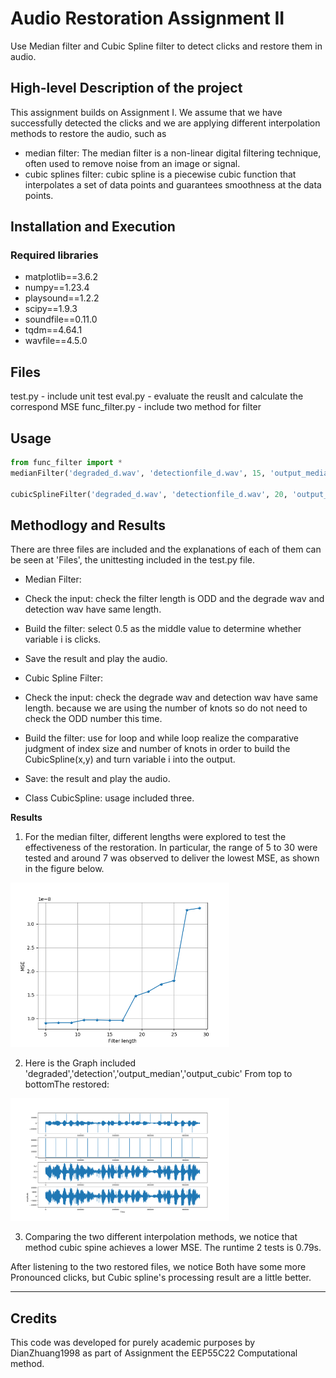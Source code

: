 # Audio Restoration Assignment II
Use Median filter and Cubic Spline filter to detect clicks and restore them in audio.


## High-level Description of the project
This assignment builds on Assignment I. We assume that we have successfully detected the clicks and we are applying different interpolation methods to restore the audio, such as
- median filter:
The median filter is a non-linear digital filtering technique, often used to remove noise from an image or signal.
- cubic splines filter:
cubic spline is a piecewise cubic function that interpolates a set of data points and guarantees smoothness at the data points. 


## Installation and Execution
###  Required libraries
- matplotlib==3.6.2
- numpy==1.23.4
- playsound==1.2.2
- scipy==1.9.3
- soundfile==0.11.0
- tqdm==4.64.1
- wavfile==4.5.0


## Files
test.py - include unit test 
eval.py - evaluate the reuslt and calculate the correspond MSE
func_filter.py - include two method for filter

## Usage  

```python
from func_filter import *
medianFilter('degraded_d.wav', 'detectionfile_d.wav', 15, 'output_median.wav')

cubicSplineFilter('degraded_d.wav', 'detectionfile_d.wav', 20, 'output_cubic.wav')
```

## Methodlogy and Results
There are three files are included and the explanations of each of them can be seen at 'Files', the unittesting included in the test.py file.
- Median Filter:
- Check the input: check the filter length is ODD and the degrade wav and detection wav have same length.
- Build the filter: select 0.5 as the middle value to determine whether variable i is clicks.
- Save the result and play the audio.

- Cubic Spline Filter:
- Check the input: check the degrade wav and detection wav have same length. because we are using the number of knots so do not need to check the ODD number this time.
- Build the filter: use for loop and while loop realize the comparative judgment of index size and number of knots in order to build the CubicSpline(x,y) and turn variable i into the output.
- Save: the result and play the audio.
- Class CubicSpline: usage included three.

**Results**

1. For the median filter, different lengths were explored to test the effectiveness of the restoration. In particular, the range of 5 to 30 were tested and around 7 was observed to deliver the lowest MSE, as shown in the figure below.

<img src="MedianFilter.png" width="350">

2. Here is the Graph included 'degraded','detection','output_median','output_cubic' From top to bottomThe restored:

<img src="Time_Amplitude.png" width="350">

3. Comparing the two different interpolation methods, we notice that method cubic spine achieves a lower MSE. The runtime 2 tests is 0.79s. 

After listening to the two restored files, we notice Both have some more Pronounced clicks, but Cubic spline's processing result are a little better.


---
## Credits

This code was developed for purely academic purposes by DianZhuang1998 as part of Assignment the EEP55C22 Computational method.